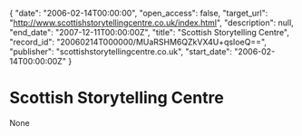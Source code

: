 {
  "date": "2006-02-14T00:00:00", 
  "open_access": false, 
  "target_url": "http://www.scottishstorytellingcentre.co.uk/index.html", 
  "description": null, 
  "end_date": "2007-12-11T00:00:00Z", 
  "title": "Scottish Storytelling Centre", 
  "record_id": "20060214T000000/MUaRSHM6QZkVX4U+qsIoeQ==", 
  "publisher": "scottishstorytellingcentre.co.uk", 
  "start_date": "2006-02-14T00:00:00Z"
}

# Scottish Storytelling Centre

None